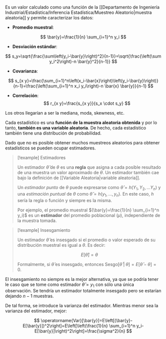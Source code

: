 
Es un valor calculado como una función de la [[Departamento de Ingeniería Industrial/Estadística/Inferencia Estadística/Muestreo Aleatorio|muestra aleatoria]] y permite caracterizar los datos: 

- **Promedio muestral**: 

$$
\bar{y}=\frac{1}{n} \sum_{i=1}^n y_i
$$

- **Desviación estándar**: 

$$
s_y=\sqrt{\frac{\sum\left(y_i-\bar{y}\right)^2}{n-1}}=\sqrt{\frac{\left(\sum y_i^2\right)-n \bar{y}^2}{n-1}}
$$

- **Covarianza**: 

$$
s_{x y}=\frac{\sum_{i=1}^n\left(x_i-\bar{x}\right)\left(y_i-\bar{y}\right)}{n-1}=\frac{\left(\sum_{i=1}^n x_i y_i\right)-n \bar{x} \bar{y}}{n-1}
$$

- **Correlación**: 
$$
r_{x y}=\frac{s_{x y}}{s_x \cdot s_y}
$$

Los otros llegarían a ser la mediana, moda, skewness, etc. 

Cada estadístico es una **función de la muestra aleatoria obtenida** y por lo tanto, **también es una variable aleatoria**. De hecho, cada estadístico también tiene una distribución de probabilidad.

Dado que no es posible obtener muchos muestreos aleatorios para obtener estadísticos se pueden ocupar estimadores. 

>[!example]  Estimadores 
>
>Un estimador $\hat{\theta}$ de $\theta$ es una **regla** que asigna a cada posible resultado de una muestra un valor aproximado de $\theta$.  Un estimador también cae bajo la definición de [[Variable Aleatoria|variable aleatoria]].
>
>Un *estimador punto* de $\theta$ puede expresarse como $\hat{\theta}=h(Y_1,Y_2,\dots Y_n)$ y una *estimación puntual* de $\theta$ como $\hat{\theta}=h(y_1,\dots,y_n)$. En este caso, $h$ sería la regla o función y siempre es la misma. 
>
>Por ejemplo, el promedio muestral $(\bar{y}=\frac{1}{n} \sum_{i=1}^n y_i)$ es un **estimador** del promedio poblacional $(\mu)$, independiente de la muestra tomada. 


>[!example] Insesgamiento 
>
>Un estimador $\hat{\theta}$ es insesgado si el promedio o valor esperado de su distribución muestral es igual a $\theta$. Es decir: 
>
>$$E[\hat{\theta}]=\theta$$
>
>Formalmente, si $\hat{\theta}$ es insesgado, entonces $\text{Sesgo}[\hat{\theta}\;\vert\;\theta]=E[\hat{\theta}-\theta]=0$. 


El insesgamiento no siempre es la mejor alternativa, ya que se podría tener le caso que se tome como estimador $\hat\theta=y_1$ con sólo una única observación. Se tendría un estimador totalmente insesgado pero se estarían dejando $n-1$ muestras. 

De tal forma, se introduce la varianza del estimador. Mientras menor sea la varianza del estimador, mejor: 

$$
\operatorname{Var}[\bar{y}]=E\left[(\bar{y}-E[\bar{y}])^2\right]=E\left[\left(\frac{1}{n} \sum_{i=1}^n y_i-E[\bar{y}]\right)^2\right]=\frac{\sigma^2}{n}
$$

